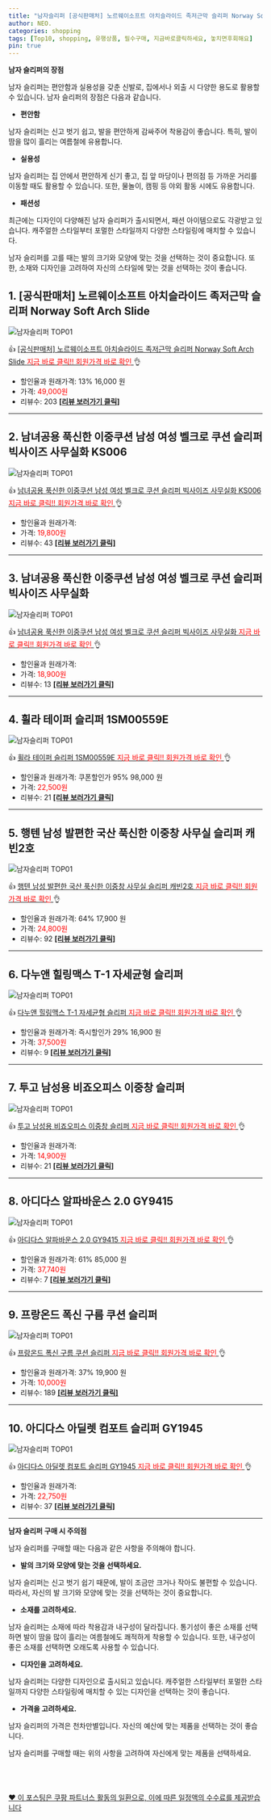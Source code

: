 ```yaml
---
title: "남자슬리퍼 [공식판매처] 노르웨이소프트 아치슬라이드 족저근막 슬리퍼 Norway Soft Arch Slide 필수 필요 추천 제품 비교 최저 가격 비교 장점 구매 후기 구매평"
author: NEO.
categories: shopping
tags: [Top10, shopping, 유행상품, 필수구매, 지금바로클릭하세요, 놓치면후회해요]
pin: true
---
```

**남자 슬리퍼의 장점**

남자 슬리퍼는 편안함과 실용성을 갖춘 신발로, 집에서나 외출 시 다양한 용도로 활용할 수 있습니다. 남자 슬리퍼의 장점은 다음과 같습니다.

* **편안함**

남자 슬리퍼는 신고 벗기 쉽고, 발을 편안하게 감싸주어 착용감이 좋습니다. 특히, 발이 땀을 많이 흘리는 여름철에 유용합니다.

* **실용성**

남자 슬리퍼는 집 안에서 편안하게 신기 좋고, 집 앞 마당이나 편의점 등 가까운 거리를 이동할 때도 활용할 수 있습니다. 또한, 물놀이, 캠핑 등 야외 활동 시에도 유용합니다.

* **패션성**

최근에는 디자인이 다양해진 남자 슬리퍼가 출시되면서, 패션 아이템으로도 각광받고 있습니다. 캐주얼한 스타일부터 포멀한 스타일까지 다양한 스타일링에 매치할 수 있습니다.

남자 슬리퍼를 고를 때는 발의 크기와 모양에 맞는 것을 선택하는 것이 중요합니다. 또한, 소재와 디자인을 고려하여 자신의 스타일에 맞는 것을 선택하는 것이 좋습니다.

   

## 1. [공식판매처] 노르웨이소프트 아치슬라이드 족저근막 슬리퍼 Norway Soft Arch Slide

![남자슬리퍼 TOP01](https://thumbnail6.coupangcdn.com/thumbnails/remote/490x490ex/image/vendor_inventory/8e58/f279d56bbcc9af4d6eb06cffedbca3896c997bd13b73bdda77c7739fde8d.jpg)


👍 [[공식판매처] 노르웨이소프트 아치슬라이드 족저근막 슬리퍼 Norway Soft Arch Slide <font color=red> 지금 바로 클릭!! 회원가격 바로 확인 </font> ](https://link.coupang.com/re/AFFSDP?lptag=AF3617701&subid=GithubCoopas&pageKey=7632321612&traceid=V0-153&itemId=20259856621&vendorItemId=86873022877) 👌 


- 할인율과 원래가격: 13%  16,000   원
- 가격: <span style='color:red'>49,000원</span>
- 리뷰수: 203  [**[리뷰 보러가기 클릭]**](https://link.coupang.com/re/AFFSDP?lptag=AF3617701&subid=GithubCoopas&pageKey=7632321612&traceid=V0-153&itemId=20259856621&vendorItemId=86873022877)

---


   

## 2. 남녀공용 푹신한 이중쿠션 남성 여성 벨크로 쿠션 슬리퍼 빅사이즈 사무실화 KS006

![남자슬리퍼 TOP01](https://thumbnail7.coupangcdn.com/thumbnails/remote/490x490ex/image/vendor_inventory/35b2/484c05a9ab5b010e0c672f08267eec87aeaace87021b188292d33df47f08.jpg)


👍 [남녀공용 푹신한 이중쿠션 남성 여성 벨크로 쿠션 슬리퍼 빅사이즈 사무실화 KS006 <font color=red> 지금 바로 클릭!! 회원가격 바로 확인 </font> ](https://link.coupang.com/re/AFFSDP?lptag=AF3617701&subid=GithubCoopas&pageKey=7070432407&traceid=V0-153&itemId=17556143882&vendorItemId=87736421580) 👌 


- 할인율과 원래가격: 
- 가격: <span style='color:red'>19,800원</span>
- 리뷰수: 43  [**[리뷰 보러가기 클릭]**](https://link.coupang.com/re/AFFSDP?lptag=AF3617701&subid=GithubCoopas&pageKey=7070432407&traceid=V0-153&itemId=17556143882&vendorItemId=87736421580)

---


   

## 3. 남녀공용 푹신한 이중쿠션 남성 여성 벨크로 쿠션 슬리퍼 빅사이즈 사무실화

![남자슬리퍼 TOP01](https://thumbnail6.coupangcdn.com/thumbnails/remote/490x490ex/image/vendor_inventory/a2bc/afac403bf2b021175284d7c4b20f9f41cfd1f9e4981f6cfa733df3ea7c1f.jpg)


👍 [남녀공용 푹신한 이중쿠션 남성 여성 벨크로 쿠션 슬리퍼 빅사이즈 사무실화 <font color=red> 지금 바로 클릭!! 회원가격 바로 확인 </font> ](https://link.coupang.com/re/AFFSDP?lptag=AF3617701&subid=GithubCoopas&pageKey=6539343460&traceid=V0-153&itemId=14553255713&vendorItemId=81796738925) 👌 


- 할인율과 원래가격: 
- 가격: <span style='color:red'>18,900원</span>
- 리뷰수: 13  [**[리뷰 보러가기 클릭]**](https://link.coupang.com/re/AFFSDP?lptag=AF3617701&subid=GithubCoopas&pageKey=6539343460&traceid=V0-153&itemId=14553255713&vendorItemId=81796738925)

---


   

## 4. 휠라 테이퍼 슬리퍼 1SM00559E

![남자슬리퍼 TOP01](https://thumbnail6.coupangcdn.com/thumbnails/remote/490x490ex/image/retail/images/2813192636576051-076b994c-a6b3-4726-bd28-fdefe52dc710.png)


👍 [휠라 테이퍼 슬리퍼 1SM00559E <font color=red> 지금 바로 클릭!! 회원가격 바로 확인 </font> ](https://link.coupang.com/re/AFFSDP?lptag=AF3617701&subid=GithubCoopas&pageKey=6306535395&traceid=V0-153&itemId=13885408161&vendorItemId=81135157514) 👌 


- 할인율과 원래가격: 쿠폰할인가 95%  98,000   원
- 가격: <span style='color:red'>22,500원</span>
- 리뷰수: 21  [**[리뷰 보러가기 클릭]**](https://link.coupang.com/re/AFFSDP?lptag=AF3617701&subid=GithubCoopas&pageKey=6306535395&traceid=V0-153&itemId=13885408161&vendorItemId=81135157514)

---


   

## 5. 행텐 남성 발편한 국산 푹신한 이중창 사무실 슬리퍼 캐빈2호

![남자슬리퍼 TOP01](https://thumbnail8.coupangcdn.com/thumbnails/remote/490x490ex/image/vendor_inventory/527e/9edea5bbb492de46061761259db37bc61edd85cbecf2f2e2a9f8d0bbf936.png)


👍 [행텐 남성 발편한 국산 푹신한 이중창 사무실 슬리퍼 캐빈2호 <font color=red> 지금 바로 클릭!! 회원가격 바로 확인 </font> ](https://link.coupang.com/re/AFFSDP?lptag=AF3617701&subid=GithubCoopas&pageKey=6713355385&traceid=V0-153&itemId=15593210887&vendorItemId=82812066873) 👌 


- 할인율과 원래가격: 64%  17,900   원
- 가격: <span style='color:red'>24,800원</span>
- 리뷰수: 92  [**[리뷰 보러가기 클릭]**](https://link.coupang.com/re/AFFSDP?lptag=AF3617701&subid=GithubCoopas&pageKey=6713355385&traceid=V0-153&itemId=15593210887&vendorItemId=82812066873)

---


   

## 6. 다누앤 힐링맥스 T-1 자세균형 슬리퍼

![남자슬리퍼 TOP01](https://thumbnail10.coupangcdn.com/thumbnails/remote/490x490ex/image/vendor_inventory/de59/a4f806b68bb61e31824ee19c3e275dc5b90b8b6a6834b8fce5bd63c0daa7.png)


👍 [다누앤 힐링맥스 T-1 자세균형 슬리퍼 <font color=red> 지금 바로 클릭!! 회원가격 바로 확인 </font> ](https://link.coupang.com/re/AFFSDP?lptag=AF3617701&subid=GithubCoopas&pageKey=5792035371&traceid=V0-153&itemId=17166324473&vendorItemId=77188934940) 👌 


- 할인율과 원래가격: 즉시할인가 29%  16,900   원
- 가격: <span style='color:red'>37,500원</span>
- 리뷰수: 9  [**[리뷰 보러가기 클릭]**](https://link.coupang.com/re/AFFSDP?lptag=AF3617701&subid=GithubCoopas&pageKey=5792035371&traceid=V0-153&itemId=17166324473&vendorItemId=77188934940)

---


   

## 7. 투고 남성용 비죠오피스 이중창 슬리퍼

![남자슬리퍼 TOP01](https://thumbnail10.coupangcdn.com/thumbnails/remote/490x490ex/image/retail/images/585172325838880-a6438c40-1cc5-40d5-85e9-ac6c2eba6699.jpg)


👍 [투고 남성용 비죠오피스 이중창 슬리퍼 <font color=red> 지금 바로 클릭!! 회원가격 바로 확인 </font> ](https://link.coupang.com/re/AFFSDP?lptag=AF3617701&subid=GithubCoopas&pageKey=295690898&traceid=V0-153&itemId=932411495&vendorItemId=5311509642) 👌 


- 할인율과 원래가격: 
- 가격: <span style='color:red'>14,900원</span>
- 리뷰수: 21  [**[리뷰 보러가기 클릭]**](https://link.coupang.com/re/AFFSDP?lptag=AF3617701&subid=GithubCoopas&pageKey=295690898&traceid=V0-153&itemId=932411495&vendorItemId=5311509642)

---


   

## 8. 아디다스 알파바운스 2.0 GY9415

![남자슬리퍼 TOP01](https://thumbnail8.coupangcdn.com/thumbnails/remote/490x490ex/image/retail/images/2023/09/18/11/4/47e1741d-f967-46a1-aff6-f9d7f9af9e0f.jpg)


👍 [아디다스 알파바운스 2.0 GY9415 <font color=red> 지금 바로 클릭!! 회원가격 바로 확인 </font> ](https://link.coupang.com/re/AFFSDP?lptag=AF3617701&subid=GithubCoopas&pageKey=6787626080&traceid=V0-153&itemId=15982360519&vendorItemId=87223695005) 👌 


- 할인율과 원래가격: 61%  85,000   원
- 가격: <span style='color:red'>37,740원</span>
- 리뷰수: 7  [**[리뷰 보러가기 클릭]**](https://link.coupang.com/re/AFFSDP?lptag=AF3617701&subid=GithubCoopas&pageKey=6787626080&traceid=V0-153&itemId=15982360519&vendorItemId=87223695005)

---


   

## 9. 프랑온드 폭신 구름 쿠션 슬리퍼

![남자슬리퍼 TOP01](https://thumbnail6.coupangcdn.com/thumbnails/remote/490x490ex/image/retail/images/826989700201718-0b4244a3-5e16-4d5b-9c8a-72e5a955f850.jpg)


👍 [프랑온드 폭신 구름 쿠션 슬리퍼 <font color=red> 지금 바로 클릭!! 회원가격 바로 확인 </font> ](https://link.coupang.com/re/AFFSDP?lptag=AF3617701&subid=GithubCoopas&pageKey=6348122787&traceid=V0-153&itemId=13346748969&vendorItemId=80601935662) 👌 


- 할인율과 원래가격: 37%  19,900   원
- 가격: <span style='color:red'>10,000원</span>
- 리뷰수: 189  [**[리뷰 보러가기 클릭]**](https://link.coupang.com/re/AFFSDP?lptag=AF3617701&subid=GithubCoopas&pageKey=6348122787&traceid=V0-153&itemId=13346748969&vendorItemId=80601935662)

---


   

## 10. 아디다스 아딜렛 컴포트 슬리퍼 GY1945

![남자슬리퍼 TOP01](https://thumbnail8.coupangcdn.com/thumbnails/remote/490x490ex/image/retail/images/2023/09/18/11/9/98e5742a-e529-49fe-b007-194957ae55d9.jpg)


👍 [아디다스 아딜렛 컴포트 슬리퍼 GY1945 <font color=red> 지금 바로 클릭!! 회원가격 바로 확인 </font> ](https://link.coupang.com/re/AFFSDP?lptag=AF3617701&subid=GithubCoopas&pageKey=6878007116&traceid=V0-153&itemId=16474376105&vendorItemId=87223694483) 👌 


- 할인율과 원래가격: 
- 가격: <span style='color:red'>22,750원</span>
- 리뷰수: 37  [**[리뷰 보러가기 클릭]**](https://link.coupang.com/re/AFFSDP?lptag=AF3617701&subid=GithubCoopas&pageKey=6878007116&traceid=V0-153&itemId=16474376105&vendorItemId=87223694483)

---
**남자 슬리퍼 구매 시 주의점**

남자 슬리퍼를 구매할 때는 다음과 같은 사항을 주의해야 합니다.

* **발의 크기와 모양에 맞는 것을 선택하세요.**

남자 슬리퍼는 신고 벗기 쉽기 때문에, 발이 조금만 크거나 작아도 불편할 수 있습니다. 따라서, 자신의 발 크기와 모양에 맞는 것을 선택하는 것이 중요합니다.

* **소재를 고려하세요.**

남자 슬리퍼는 소재에 따라 착용감과 내구성이 달라집니다. 통기성이 좋은 소재를 선택하면 발이 땀을 많이 흘리는 여름철에도 쾌적하게 착용할 수 있습니다. 또한, 내구성이 좋은 소재를 선택하면 오래도록 사용할 수 있습니다.

* **디자인을 고려하세요.**

남자 슬리퍼는 다양한 디자인으로 출시되고 있습니다. 캐주얼한 스타일부터 포멀한 스타일까지 다양한 스타일링에 매치할 수 있는 디자인을 선택하는 것이 좋습니다.

* **가격을 고려하세요.**

남자 슬리퍼의 가격은 천차만별입니다. 자신의 예산에 맞는 제품을 선택하는 것이 좋습니다.

남자 슬리퍼를 구매할 때는 위의 사항을 고려하여 자신에게 맞는 제품을 선택하세요.<br><br><br><br><br> [ ❤  이 포스팅은 쿠팡 파트너스 활동의 일환으로, 이에 따른 일정액의 수수료를 제공받습니다](https://link.coupang.com/a/bcEFyh)